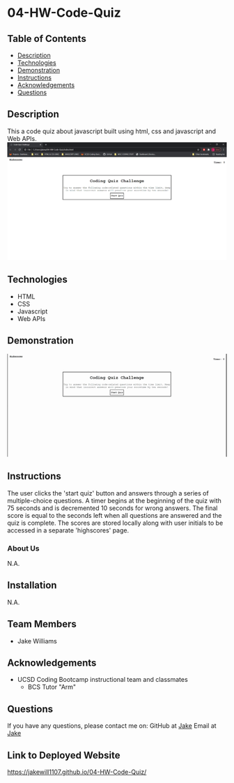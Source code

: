 # 04-HW-Code-Quiz
## Table of Contents
* [Description](#Description)
* [Technologies](#technologies)
* [Demonstration](#demonstration)
* [Instructions](#instructions)
* [Acknowledgements](#acknowledgements)
* [Questions](#questions)
## Description 
This a code quiz about javascript built using html, css and javascript and Web APIs. 
![screenshot image of starting page for Code Quiz](assets/screenshot.PNG)
## Technologies
* HTML
* CSS
* Javascript
* Web APIs
## Demonstration
![screenshot image of password generator](assets/Code-Quiz-Challenge.gif)
## Instructions
The user clicks the 'start quiz' button and answers through a series of multiple-choice questions. A timer begins at the beginning of the quiz with 75 seconds and is decremented 10 seconds for wrong answers. The final score is equal to the seconds left when all questions are answered and the quiz is complete. The scores are stored locally along with user initials to be accessed in a separate 'highscores' page. 
### About Us
N.A.
## Installation
N.A.
## Team Members
* Jake Williams
## Acknowledgements
* UCSD Coding Bootcamp instructional team and classmates
    * BCS Tutor "Arm" 
## Questions 
If you have any questions, please contact me on:
GitHub at [Jake](https://github.com/jakewill1107)
Email at [Jake](mailto:jbwilliams84@mail.com)

## Link to Deployed Website
https://jakewill1107.github.io/04-HW-Code-Quiz/